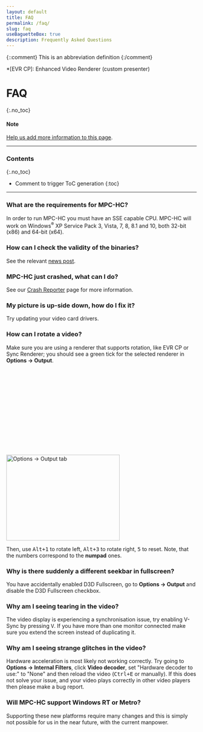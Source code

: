 ```yaml
---
layout: default
title: FAQ
permalink: /faq/
slug: faq
useBaguetteBox: true
description: Frequently Asked Questions
---
```


{::comment}
This is an abbreviation definition
{:/comment}

*[EVR CP]: Enhanced Video Renderer (custom presenter)

# FAQ
{:.no_toc}

<div class="alert alert-info" role="alert">
    <h4><span class="fa fa-info-circle" aria-hidden="true"></span> Note</h4>
    <p>
        <a href="https://github.com/mpc-hc/mpc-hc.org" class="alert-link">Help us add more information to this page</a>.
   </p>
</div>

---

### Contents
{:.no_toc}

* Comment to trigger ToC generation
{:toc}

---

### What are the requirements for MPC-HC?

In order to run MPC-HC you must have an SSE capable CPU. MPC-HC will work on
Windows<sup>&reg;</sup> XP Service Pack 3, Vista, 7, 8, 8.1 and 10, both 32-bit (x86) and 64-bit (x64).

### How can I check the validity of the binaries?

See the relevant [news post](/2013/02/25/binaries-are-signed/).

### MPC-HC just crashed, what can I do?

See our [Crash Reporter](/crash-reporter/) page for more information.

### My picture is up-side down, how do I fix it?

Try updating your video card drivers.

### How can I rotate a video?

Make sure you are using a renderer that supports rotation, like EVR CP or Sync Renderer;
you should see a green tick for the selected renderer in **Options &rarr; Output**.

<div class="row gallery">
    <div class="col-xs-12 col-sm-4 text-center">
        <a class="thumbnail" href="/assets/img/faq/options-output.png" title="Options &rarr; Output tab">
            <img class="defer" src="data:image/gif;base64,R0lGODlhAQABAAAAACH5BAEKAAEALAAAAAABAAEAAAICTAEAOw==" data-src="/assets/img/faq/options-output-thumb.png" width="300" height="227" alt="Options &rarr; Output tab">
            <noscript><img src="/assets/img/faq/options-output-thumb.png" width="300" height="227" alt="Options &rarr; Output tab"></noscript>
        </a>
    </div>
</div>

Then, use <kbd>Alt+1</kbd> to rotate left, <kbd>Alt+3</kbd> to rotate right, <kbd>5</kbd> to reset.
Note, that the numbers correspond to the **numpad** ones.

### Why is there suddenly a different seekbar in fullscreen?

You have accidentally enabled D3D Fullscreen, go to **Options &rarr; Output**
and disable the D3D Fullscreen checkbox.

### Why am I seeing tearing in the video?

The video display is experiencing a synchronisation issue, try enabling V-Sync by pressing <kbd>V</kbd>.
If you have more than one monitor connected make sure you extend the screen instead of duplicating it.

### Why am I seeing strange glitches in the video?

Hardware acceleration is most likely not working correctly.
Try going to **Options &rarr; Internal Filters**, click **Video decoder**,
set "Hardware decoder to use:" to "None" and then reload the video (<kbd>Ctrl+E</kbd> or manually).
If this does not solve your issue, and your video plays correctly in other
video players then please make a bug report.

### Will MPC-HC support Windows RT or Metro?

Supporting these new platforms require many changes and this is simply
not possible for us in the near future, with the current manpower.
